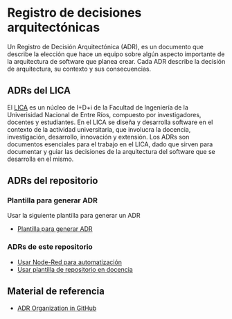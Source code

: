 # Registro de decisiones arquitectónicas
Un Registro de Decisión Arquitectónica (ADR), es un documento que describe la elección que hace un equipo sobre algún aspecto importante de la arquitectura de software que planea crear. Cada ADR describe la decisión de arquitectura, su contexto y sus consecuencias.

## ADRs del LICA
El [LICA](https://github.com/FIUNER-LICA?view_as=public) es un núcleo de I+D+i de la Facultad de Ingeniería de la Univerisidad Nacional de Entre Ríos, compuesto por investigadores, docentes y estudiantes. En el LICA se diseña y desarrolla software en el contexto de la actividad universitaria, que involucra la docencia, investigación, desarrollo, innovación y extensión. 
Los ADRs son documentos esenciales para el trabajo en el LICA, dado que sirven para documentar y guiar las decisiones de la arquitectura del software que se desarrolla en el mismo. 

## ADRs del repositorio
### Plantilla para generar ADR
Usar la siguiente plantilla para generar un ADR
- [Plantilla para generar ADR](https://github.com/FIUNER-LICA/lica-decisiones-arquitectonicas/blob/main/docs/adr-plantilla.md)
### ADRs de este repositorio
- [Usar Node-Red para automatización](https://github.com/FIUNER-LICA/lica-decisiones-arquitectonicas/blob/main/docs/adr-001-use-node-red-for-automation.md)
- [Usar plantilla de repositorio en docencia](https://github.com/FIUNER-LICA/lica-decisiones-arquitectonicas/blob/main/docs/adr-002-usar-plantilla-repositorio-docencia.md)

##  Material de referencia
- [ADR Organization in GitHub](https://adr.github.io/) 
